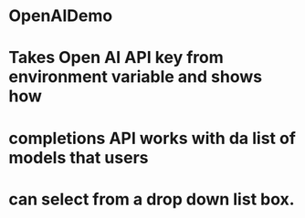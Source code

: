 # OpenAIDemo
#
#	Takes Open AI API key from environment variable and shows how 
#		completions API works with da list of models that users
#		can select from a drop down list box.